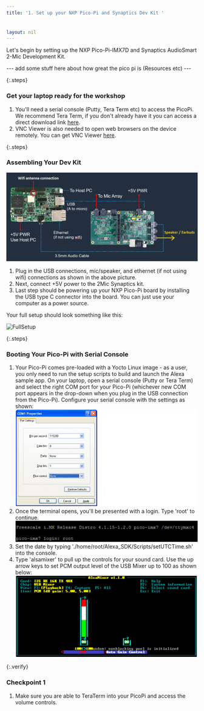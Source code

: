 ```yaml
---
title: '1. Set up your NXP Pico-Pi and Synaptics Dev Kit '


layout: nil
---
```



Let's begin by setting up the NXP Pico-Pi-IMX7D and Synaptics AudioSmart 2-Mic Development Kit. 

--- add some stuff here about how great the pico pi is (Resources etc) ---

{:.steps}
### Get your laptop ready for the workshop

1. You'll need a serial console (Putty, Tera Term etc) to access the PicoPi.  We recommend Tera Term, if you don't already have it you can access a direct download link [here](https://osdn.net/dl/ttssh2/teraterm-4.97.exe).  
2. VNC Viewer is also needed to open web browsers on the device remotely.  You can get VNC Viewer [here](https://www.realvnc.com/en/connect/download/viewer/).


{:.steps}
### Assembling Your Dev Kit

![BlockDiagram](../assets/SetupBlock.png)

1. Plug in the USB connections, mic/speaker, and ethernet (if not using wifi) connections as shown in the above picture.  
2. Next, connect +5V power to the 2Mic Synaptics kit.
3. Last step should be powering up your NXP Pico-Pi board by installing the USB type C connector into the board.  You can just use your computer as a power source. 

Your full setup should look something like this:

![FullSetup](../assets/FullSetup.png)


{:.steps}
### Booting Your Pico-Pi with Serial Console

1. Your Pico-Pi comes pre-loaded with a Yocto Linux image - as a user, you only need to run the setup scripts to build and launch the Alexa sample app.  On your laptop, open a serial console (Putty or Tera Term) and select the right COM port for your Pico-Pi (whichever new COM port appears in the drop-down when you plug in the USB connection from the Pico-Pi).  Configure your serial console with the settings as shown:
![ConsoleConfig](../assets/ConsoleConfig.png)
2. Once the terminal opens, you'll be presented with a login.  Type 'root' to continue.
![Root](../assets/Root.png)
3. Set the date by typing './home/root/Alexa_SDK/Scripts/setUTCTime.sh' into the console.
4. Type 'alsamixer' to pull up the controls for your sound card.  Use the up arrow keys to set PCM output level of the USB Mixer up to 100 as shown below:
![AlsaMixer](../assets/AlsaMixer.png)


{:.verify}
### Checkpoint 1
1. Make sure you are able to TeraTerm into your PicoPi and access the volume controls.

